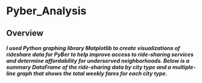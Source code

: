 # Pyber_Analysis

## Overview

##### I used Python graphing library Matplotlib to create visualizations of rideshare data for PyBer to help improve access to ride-sharing services and determine affordability for underserved neighborhoods. Below is a summary DataFrame of the ride-sharing data by city type and a multiple-line graph that shows the total weekly fares for each city type. 
